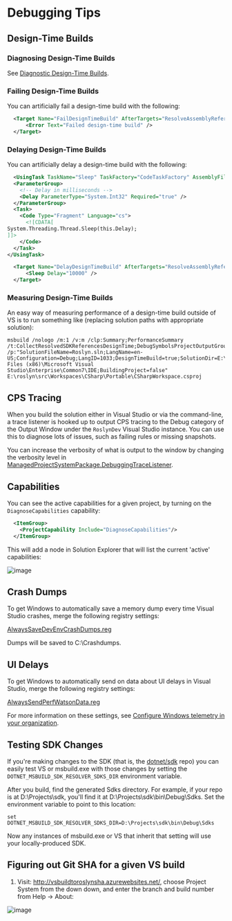 # Debugging Tips

## Design-Time Builds
### Diagnosing Design-Time Builds

See [Diagnostic Design-Time Builds](/docs/design-time-builds.md#diagnosing-design-time-builds).

### Failing Design-Time Builds

You can artificially fail a design-time build with the following:

``` XML
  <Target Name="FailDesignTimeBuild" AfterTargets="ResolveAssemblyReferences">
      <Error Text="Failed design-time build" />
  </Target>
```
### Delaying Design-Time Builds

You can artificially delay a design-time build with the following:

``` XML
  <UsingTask TaskName="Sleep" TaskFactory="CodeTaskFactory" AssemblyFile="$(MSBuildToolsPath)\Microsoft.Build.Tasks.v4.0.dll">
  <ParameterGroup>
    <!-- Delay in milliseconds -->
    <Delay ParameterType="System.Int32" Required="true" />
  </ParameterGroup>
  <Task>
    <Code Type="Fragment" Language="cs">
      <![CDATA[
System.Threading.Thread.Sleep(this.Delay);
]]>
    </Code>
  </Task>
</UsingTask>

  <Target Name="DelayDesignTimeBuild" AfterTargets="ResolveAssemblyReferences">
      <Sleep Delay="10000" />
  </Target>
```

### Measuring Design-Time Builds

An easy way of measuring performance of a design-time build outside of VS is to run something like (replacing solution paths with appropriate solution):
```
msbuild /nologo /m:1 /v:m /clp:Summary;PerformanceSummary /t:CollectResolvedSDKReferencesDesignTime;DebugSymbolsProjectOutputGroup;ResolveComReferencesDesignTime;ContentFilesProjectOutputGroup;DocumentationProjectOutputGroupDependencies;SGenFilesOutputGroup;ResolveProjectReferencesDesignTime;SourceFilesProjectOutputGroup;DebugSymbolsProjectOutputGroupDependencies;SatelliteDllsProjectOutputGroup;BuiltProjectOutputGroup;SGenFilesOutputGroupDependencies;ResolveAssemblyReferencesDesignTime;CollectSDKReferencesDesignTime;DocumentationProjectOutputGroup;PriFilesOutputGroup;BuiltProjectOutputGroupDependencies;SatelliteDllsProjectOutputGroupDependencies /p:"SolutionFileName=Roslyn.sln;LangName=en-US;Configuration=Debug;LangID=1033;DesignTimeBuild=true;SolutionDir=E:\\roslyn\\;SolutionExt=.sln;BuildingInsideVisualStudio=true;DefineExplicitDefaults=true;Platform=AnyCPU;SolutionPath=E:\\roslyn\\Roslyn.sln;SolutionName=Roslyn;DevEnvDir=C:\Program Files (x86)\Microsoft Visual Studio\Enterprise\Common7\IDE;BuildingProject=false" E:\roslyn\src\Workspaces\CSharp\Portable\CSharpWorkspace.csproj
```

## CPS Tracing

When you build the solution either in Visual Studio or via the command-line, a trace listener is hooked up to output CPS tracing to the Debug category of the Output Window under the `RoslynDev` Visual Studio instance. You can use this to diagnose lots of issues, such as failing rules or missing snapshots.

You can increase the verbosity of what is output to the window by changing the verbosity level in [ManagedProjectSystemPackage.DebuggingTraceListener](https://github.com/dotnet/roslyn-project-system/blob/master/src/Microsoft.VisualStudio.ProjectSystem.Managed.VS/Packaging/ManagedProjectSystemPackage.DebuggerTraceListener.cs#L44).

## Capabilities

You can see the active capabilities for a given project, by turning on the `DiagnoseCapabilities` capability:

``` XML
  <ItemGroup>
    <ProjectCapability Include="DiagnoseCapabilities"/>
  </ItemGroup>
```

This will add a node in Solution Explorer that will list the current 'active' capabilities:

![image](https://cloud.githubusercontent.com/assets/1103906/22411354/16dccb2a-e6f7-11e6-91dc-91c451cc6371.png)

## Crash Dumps

To get Windows to automatically save a memory dump every time Visual Studio crashes, merge the following registry settings:

[AlwaysSaveDevEnvCrashDumps.reg](/docs/repo/content/AlwaysSaveDevEnvCrashDumps.reg?raw=true)

Dumps will be saved to C:\Crashdumps.

## UI Delays

To get Windows to automatically send on data about UI delays in Visual Studio, merge the following registry settings:

[AlwaysSendPerfWatsonData.reg](/docs/repo/content/AlwaysSendPerfWatsonData.reg?raw=true)

For more information on these settings, see [Configure Windows telemetry in your organization](https://docs.microsoft.com/en-us/windows/configuration/configure-windows-telemetry-in-your-organization).

## Testing SDK Changes

If you're making changes to the SDK (that is, the [dotnet/sdk](https://github.com/dotnet/sdk) repo) you can easily test VS or msbuild.exe with those changes by setting the `DOTNET_MSBUILD_SDK_RESOLVER_SDKS_DIR` environment variable.

After you build, find the generated Sdks directory. For example, if your repo is at D:\Projects\sdk, you'll find it at D:\Projects\sdk\bin\Debug\Sdks. Set the environment variable to point to this location:

`set DOTNET_MSBUILD_SDK_RESOLVER_SDKS_DIR=D:\Projects\sdk\bin\Debug\Sdks`

Now any instances of msbuild.exe or VS that inherit that setting will use your locally-produced SDK.

## Figuring out Git SHA for a given VS build

1. Visit: http://vsbuildtoroslynsha.azurewebsites.net/, choose Project System from the down down, and enter the branch and build number from Help -> About:

![image](https://user-images.githubusercontent.com/1103906/28194295-a2ad6f36-6886-11e7-95d4-78b7dd191744.png)
